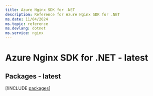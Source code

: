 ```yaml
---
title: Azure Nginx SDK for .NET
description: Reference for Azure Nginx SDK for .NET
ms.date: 11/04/2024
ms.topic: reference
ms.devlang: dotnet
ms.service: nginx
---
```

# Azure Nginx SDK for .NET - latest
## Packages - latest
[!INCLUDE [packages](nginx-index.md)]